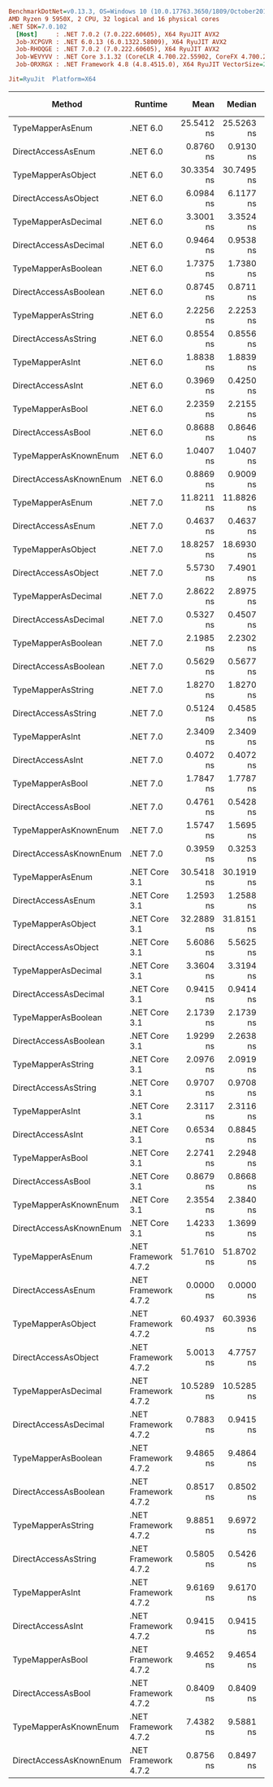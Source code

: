 ``` ini

BenchmarkDotNet=v0.13.3, OS=Windows 10 (10.0.17763.3650/1809/October2018Update/Redstone5), VM=Hyper-V
AMD Ryzen 9 5950X, 2 CPU, 32 logical and 16 physical cores
.NET SDK=7.0.102
  [Host]     : .NET 7.0.2 (7.0.222.60605), X64 RyuJIT AVX2
  Job-XCPGVR : .NET 6.0.13 (6.0.1322.58009), X64 RyuJIT AVX2
  Job-RHOQGE : .NET 7.0.2 (7.0.222.60605), X64 RyuJIT AVX2
  Job-WEVYVV : .NET Core 3.1.32 (CoreCLR 4.700.22.55902, CoreFX 4.700.22.56512), X64 RyuJIT AVX2
  Job-ORXRGX : .NET Framework 4.8 (4.8.4515.0), X64 RyuJIT VectorSize=256

Jit=RyuJit  Platform=X64  

```
|                  Method |              Runtime |       Mean |     Median | Ratio |   Gen0 | Allocated | Alloc Ratio |
|------------------------ |--------------------- |-----------:|-----------:|------:|-------:|----------:|------------:|
|        TypeMapperAsEnum |             .NET 6.0 | 25.5412 ns | 25.5263 ns |     ? | 0.0014 |      24 B |           ? |
|      DirectAccessAsEnum |             .NET 6.0 |  0.8760 ns |  0.9130 ns |     ? |      - |         - |           ? |
|      TypeMapperAsObject |             .NET 6.0 | 30.3354 ns | 30.7495 ns |     ? | 0.0029 |      48 B |           ? |
|    DirectAccessAsObject |             .NET 6.0 |  6.0984 ns |  6.1177 ns |     ? | 0.0014 |      24 B |           ? |
|     TypeMapperAsDecimal |             .NET 6.0 |  3.3001 ns |  3.3524 ns |     ? |      - |         - |           ? |
|   DirectAccessAsDecimal |             .NET 6.0 |  0.9464 ns |  0.9538 ns |     ? |      - |         - |           ? |
|     TypeMapperAsBoolean |             .NET 6.0 |  1.7375 ns |  1.7380 ns |     ? |      - |         - |           ? |
|   DirectAccessAsBoolean |             .NET 6.0 |  0.8745 ns |  0.8711 ns |     ? |      - |         - |           ? |
|      TypeMapperAsString |             .NET 6.0 |  2.2256 ns |  2.2253 ns |     ? |      - |         - |           ? |
|    DirectAccessAsString |             .NET 6.0 |  0.8554 ns |  0.8556 ns |     ? |      - |         - |           ? |
|         TypeMapperAsInt |             .NET 6.0 |  1.8838 ns |  1.8839 ns |     ? |      - |         - |           ? |
|       DirectAccessAsInt |             .NET 6.0 |  0.3969 ns |  0.4250 ns |     ? |      - |         - |           ? |
|        TypeMapperAsBool |             .NET 6.0 |  2.2359 ns |  2.2155 ns |     ? |      - |         - |           ? |
|      DirectAccessAsBool |             .NET 6.0 |  0.8688 ns |  0.8646 ns |     ? |      - |         - |           ? |
|   TypeMapperAsKnownEnum |             .NET 6.0 |  1.0407 ns |  1.0407 ns |     ? |      - |         - |           ? |
| DirectAccessAsKnownEnum |             .NET 6.0 |  0.8869 ns |  0.9009 ns |     ? |      - |         - |           ? |
|        TypeMapperAsEnum |             .NET 7.0 | 11.8211 ns | 11.8826 ns |     ? |      - |         - |           ? |
|      DirectAccessAsEnum |             .NET 7.0 |  0.4637 ns |  0.4637 ns |     ? |      - |         - |           ? |
|      TypeMapperAsObject |             .NET 7.0 | 18.8257 ns | 18.6930 ns |     ? | 0.0014 |      24 B |           ? |
|    DirectAccessAsObject |             .NET 7.0 |  5.5730 ns |  7.4901 ns |     ? | 0.0014 |      24 B |           ? |
|     TypeMapperAsDecimal |             .NET 7.0 |  2.8622 ns |  2.8975 ns |     ? |      - |         - |           ? |
|   DirectAccessAsDecimal |             .NET 7.0 |  0.5327 ns |  0.4507 ns |     ? |      - |         - |           ? |
|     TypeMapperAsBoolean |             .NET 7.0 |  2.1985 ns |  2.2302 ns |     ? |      - |         - |           ? |
|   DirectAccessAsBoolean |             .NET 7.0 |  0.5629 ns |  0.5677 ns |     ? |      - |         - |           ? |
|      TypeMapperAsString |             .NET 7.0 |  1.8270 ns |  1.8270 ns |     ? |      - |         - |           ? |
|    DirectAccessAsString |             .NET 7.0 |  0.5124 ns |  0.4585 ns |     ? |      - |         - |           ? |
|         TypeMapperAsInt |             .NET 7.0 |  2.3409 ns |  2.3409 ns |     ? |      - |         - |           ? |
|       DirectAccessAsInt |             .NET 7.0 |  0.4072 ns |  0.4072 ns |     ? |      - |         - |           ? |
|        TypeMapperAsBool |             .NET 7.0 |  1.7847 ns |  1.7787 ns |     ? |      - |         - |           ? |
|      DirectAccessAsBool |             .NET 7.0 |  0.4761 ns |  0.5428 ns |     ? |      - |         - |           ? |
|   TypeMapperAsKnownEnum |             .NET 7.0 |  1.5747 ns |  1.5695 ns |     ? |      - |         - |           ? |
| DirectAccessAsKnownEnum |             .NET 7.0 |  0.3959 ns |  0.3253 ns |     ? |      - |         - |           ? |
|        TypeMapperAsEnum |        .NET Core 3.1 | 30.5418 ns | 30.1919 ns |     ? | 0.0014 |      24 B |           ? |
|      DirectAccessAsEnum |        .NET Core 3.1 |  1.2593 ns |  1.2588 ns |     ? |      - |         - |           ? |
|      TypeMapperAsObject |        .NET Core 3.1 | 32.2889 ns | 31.8151 ns |     ? | 0.0029 |      48 B |           ? |
|    DirectAccessAsObject |        .NET Core 3.1 |  5.6086 ns |  5.5625 ns |     ? | 0.0014 |      24 B |           ? |
|     TypeMapperAsDecimal |        .NET Core 3.1 |  3.3604 ns |  3.3194 ns |     ? |      - |         - |           ? |
|   DirectAccessAsDecimal |        .NET Core 3.1 |  0.9415 ns |  0.9414 ns |     ? |      - |         - |           ? |
|     TypeMapperAsBoolean |        .NET Core 3.1 |  2.1739 ns |  2.1739 ns |     ? |      - |         - |           ? |
|   DirectAccessAsBoolean |        .NET Core 3.1 |  1.9299 ns |  2.2638 ns |     ? |      - |         - |           ? |
|      TypeMapperAsString |        .NET Core 3.1 |  2.0976 ns |  2.0919 ns |     ? |      - |         - |           ? |
|    DirectAccessAsString |        .NET Core 3.1 |  0.9707 ns |  0.9708 ns |     ? |      - |         - |           ? |
|         TypeMapperAsInt |        .NET Core 3.1 |  2.3117 ns |  2.3116 ns |     ? |      - |         - |           ? |
|       DirectAccessAsInt |        .NET Core 3.1 |  0.6534 ns |  0.8845 ns |     ? |      - |         - |           ? |
|        TypeMapperAsBool |        .NET Core 3.1 |  2.2741 ns |  2.2948 ns |     ? |      - |         - |           ? |
|      DirectAccessAsBool |        .NET Core 3.1 |  0.8679 ns |  0.8668 ns |     ? |      - |         - |           ? |
|   TypeMapperAsKnownEnum |        .NET Core 3.1 |  2.3554 ns |  2.3840 ns |     ? |      - |         - |           ? |
| DirectAccessAsKnownEnum |        .NET Core 3.1 |  1.4233 ns |  1.3699 ns |     ? |      - |         - |           ? |
|        TypeMapperAsEnum | .NET Framework 4.7.2 | 51.7610 ns | 51.8702 ns |     ? | 0.0038 |      24 B |           ? |
|      DirectAccessAsEnum | .NET Framework 4.7.2 |  0.0000 ns |  0.0000 ns |     ? |      - |         - |           ? |
|      TypeMapperAsObject | .NET Framework 4.7.2 | 60.4937 ns | 60.3936 ns |     ? | 0.0076 |      48 B |           ? |
|    DirectAccessAsObject | .NET Framework 4.7.2 |  5.0013 ns |  4.7757 ns |     ? | 0.0038 |      24 B |           ? |
|     TypeMapperAsDecimal | .NET Framework 4.7.2 | 10.5289 ns | 10.5285 ns |     ? |      - |         - |           ? |
|   DirectAccessAsDecimal | .NET Framework 4.7.2 |  0.7883 ns |  0.9415 ns |     ? |      - |         - |           ? |
|     TypeMapperAsBoolean | .NET Framework 4.7.2 |  9.4865 ns |  9.4864 ns |     ? |      - |         - |           ? |
|   DirectAccessAsBoolean | .NET Framework 4.7.2 |  0.8517 ns |  0.8502 ns |     ? |      - |         - |           ? |
|      TypeMapperAsString | .NET Framework 4.7.2 |  9.8851 ns |  9.6972 ns |     ? |      - |         - |           ? |
|    DirectAccessAsString | .NET Framework 4.7.2 |  0.5805 ns |  0.5426 ns |     ? |      - |         - |           ? |
|         TypeMapperAsInt | .NET Framework 4.7.2 |  9.6169 ns |  9.6170 ns |     ? |      - |         - |           ? |
|       DirectAccessAsInt | .NET Framework 4.7.2 |  0.9415 ns |  0.9415 ns |     ? |      - |         - |           ? |
|        TypeMapperAsBool | .NET Framework 4.7.2 |  9.4652 ns |  9.4654 ns |     ? |      - |         - |           ? |
|      DirectAccessAsBool | .NET Framework 4.7.2 |  0.8409 ns |  0.8409 ns |     ? |      - |         - |           ? |
|   TypeMapperAsKnownEnum | .NET Framework 4.7.2 |  7.4382 ns |  9.5881 ns |     ? |      - |         - |           ? |
| DirectAccessAsKnownEnum | .NET Framework 4.7.2 |  0.8756 ns |  0.8497 ns |     ? |      - |         - |           ? |
